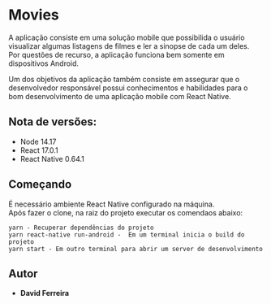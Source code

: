 # Movies

A aplicação consiste em uma solução mobile que possibilida o usuário visualizar algumas listagens de filmes e ler a sinopse de cada um deles.<br />
Por questões de recurso, a aplicação funciona bem somente em dispositivos Android.

Um dos objetivos da aplicação também consiste em assegurar que o desenvolvedor responsável possui conhecimentos e habilidades para o bom desenvolvimento de uma aplicação mobile com React Native.<br />

## Nota de versões:
* Node 14.17
* React 17.0.1
* React Native 0.64.1

## Começando
É necessário ambiente React Native configurado na máquina. <br />
Após fazer o clone, na raiz do projeto executar os comendaos abaixo:
```
yarn - Recuperar dependências do projeto
yarn react-native run-android -  Em um terminal inicia o build do projeto
yarn start - Em outro terminal para abrir um server de desenvolvimento
```

## Autor
* **David Ferreira**
